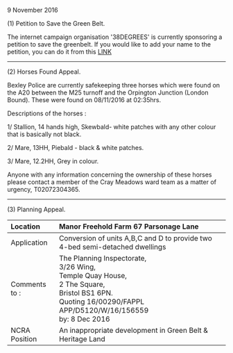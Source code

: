 9 November 2016

(1) Petition to Save the Green Belt.

The internet campaign organisation '38DEGREES' is currently sponsoring a petition to save the greenbelt. If you would like to add your name to the petition, you can do it from this [LINK](https://you.38degrees.org.uk/petitions/protect-our-green-belt)

---

(2) Horses Found Appeal.

Bexley Police are currently safekeeping three horses which were found on the A20 between the M25 turnoff and the Orpington Junction (London Bound). These were found on 08/11/2016 at 02:35hrs.

Descriptions of the horses :

1/ Stallion, 14 hands high, Skewbald- white patches with any other colour that is basically not black.

2/ Mare, 13HH, Piebald - black & white patches.

3/ Mare, 12.2HH, Grey in colour.

Anyone with any information concerning the ownership of these horses please contact a member of the Cray Meadows ward team as a matter of urgency, T02072304365.

---

(3) Planning Appeal.

| Location          | Manor Freehold Farm 67 Parsonage Lane                                                                                                                                       |
| :---------------- | :-------------------------------------------------------------------------------------------------------------------------------------------------------------------------- |
| Application       | Conversion of units A,B,C and D to provide two 4-bed semi-detached dwellings                                                                                                |
| Comments <br>to : | The Planning Inspectorate, <br>3/26 Wing, <br>Temple Quay House, <br>2 The Square, <br>Bristol BS1 6PN. <br>Quoting 16/00290/FAPPL APP/D5120/W/16/156559 <br>by: 8 Dec 2016 |
| NCRA Position     | An inappropriate development in Green Belt & Heritage Land                                                                                                                  |
